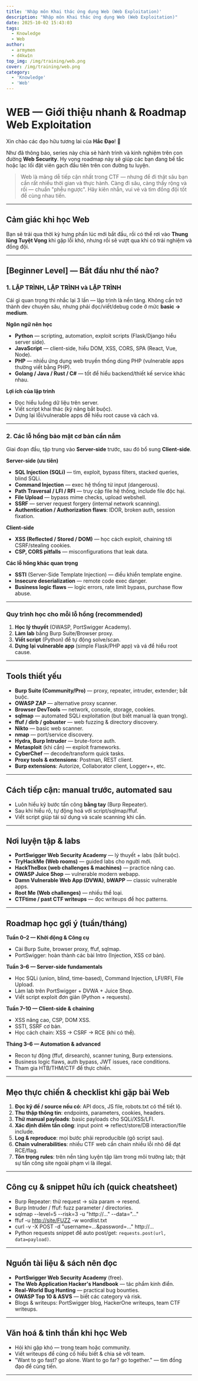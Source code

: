```yaml
---
title: 'Nhập môn Khai thác ứng dụng Web (Web Exploitation)'
description: "Nhập môn Khai thác ứng dụng Web (Web Exploitation)"
date: 2025-10-02 15:43:03
tags:
  - Knowledge
  - Web
author:
  - armymen
  - d4kw1n
top_img: /img/training/web.png
cover: /img/training/web.png
category: 
  - 'Knowledge'
  - 'Web'
---
```


# WEB — Giới thiệu nhanh & Roadmap Web Exploitation

Xin chào các đạo hữu tương lai của **Hắc Đạo**! 👋

Như đã thông báo, series này chia sẻ hành trình và kinh nghiệm trên con đường **Web Security**. Hy vọng roadmap này sẽ giúp các bạn đang bế tắc hoặc lạc lối đặt viên gạch đầu tiên trên con đường tu luyện.

> Web là mảng dễ tiếp cận nhất trong CTF — nhưng để đi thật sâu bạn cần rất nhiều thời gian và thực hành. Càng đi sâu, càng thấy rộng và rối — chuẩn "phễu ngược". Hãy kiên nhẫn, vui vẻ và tìm đồng đội tốt để cùng nhau tiến.

---

## Cảm giác khi học Web

Bạn sẽ trải qua thời kỳ hưng phấn lúc mới bắt đầu, rồi có thể rơi vào **Thung lũng Tuyệt Vọng** khi gặp lỗi khó, nhưng rồi sẽ vượt qua khi có trải nghiệm và đồng đội.

---

## [Beginner Level] — Bắt đầu như thế nào?

### 1. LẬP TRÌNH, LẬP TRÌNH và LẬP TRÌNH

Cái gì quan trọng thì nhắc lại 3 lần — lập trình là nền tảng. Không cần trở thành dev chuyên sâu, nhưng phải đọc/viết/debug code ở mức **basic → medium**.

**Ngôn ngữ nên học**

* **Python** — scripting, automation, exploit scripts (Flask/Django hiểu server side).
* **JavaScript** — client-side, hiểu DOM, XSS, CORS, SPA (React, Vue, Node).
* **PHP** — nhiều ứng dụng web truyền thống dùng PHP (vulnerable apps thường viết bằng PHP).
* **Golang / Java / Rust / C#** — tốt để hiểu backend/thiết kế service khác nhau.

**Lợi ích của lập trình**

* Đọc hiểu luồng dữ liệu trên server.
* Viết script khai thác (kỹ năng bắt buộc).
* Dựng lại lỗi/vulnerable apps để hiểu root cause và cách vá.

---

### 2. Các lỗ hổng bảo mật cơ bản cần nắm

Giai đoạn đầu, tập trung vào **Server-side** trước, sau đó bổ sung **Client-side**.

**Server-side (ưu tiên)**

* **SQL Injection (SQLi)** — tìm, exploit, bypass filters, stacked queries, blind SQLi.
* **Command Injection** — exec hệ thống từ input (dangerous).
* **Path Traversal / LFI / RFI** — truy cập file hệ thống, include file độc hại.
* **File Upload** — bypass mime checks, upload webshell.
* **SSRF** — server request forgery (internal network scanning).
* **Authentication / Authorization flaws**: IDOR, broken auth, session fixation.

**Client-side**

* **XSS (Reflected / Stored / DOM)** — học cách exploit, chaining tới CSRF/stealing cookies.
* **CSP, CORS pitfalls** — misconfigurations that leak data.

**Các lỗ hổng khác quan trọng**

* **SSTI** (Server-Side Template Injection) — điều khiển template engine.
* **Insecure deserialization** — remote code exec danger.
* **Business logic flaws** — logic errors, rate limit bypass, purchase flow abuse.

---

### Quy trình học cho mỗi lỗ hổng (recommended)

1. **Học lý thuyết** (OWASP, PortSwigger Academy).
2. **Làm lab** bằng Burp Suite/Browser proxy.
3. **Viết script** (Python) để tự động solve/scan.
4. **Dựng lại vulnerable app** (simple Flask/PHP app) và vá để hiểu root cause.

---

## Tools thiết yếu

* **Burp Suite (Community/Pro)** — proxy, repeater, intruder, extender; bắt buộc.
* **OWASP ZAP** — alternative proxy scanner.
* **Browser DevTools** — network, console, storage, cookies.
* **sqlmap** — automated SQLi exploitation (but biết manual là quan trọng).
* **ffuf / dirb / gobuster** — web fuzzing & directory discovery.
* **Nikto** — basic web scanner.
* **nmap** — port/service discovery.
* **Hydra, Burp Intruder** — brute-force auth.
* **Metasploit** (khi cần) — exploit frameworks.
* **CyberChef** — decode/transform quick tasks.
* **Proxy tools & extensions**: Postman, REST client.
* **Burp extensions**: Autorize, Collaborator client, Logger++, etc.

---

## Cách tiếp cận: manual trước, automated sau

* Luôn hiểu kỹ bước tấn công **bằng tay** (Burp Repeater).
* Sau khi hiểu rõ, tự động hoá với script/sqlmap/ffuf.
* Viết script giúp tái sử dụng và scale scanning khi cần.

---

## Nơi luyện tập & labs

* **PortSwigger Web Security Academy** — lý thuyết + labs (bắt buộc).
* **TryHackMe (Web rooms)** — guided labs cho người mới.
* **HackTheBox (web challenges & machines)** — practice nâng cao.
* **OWASP Juice Shop** — vulnerable modern webapp.
* **Damn Vulnerable Web App (DVWA)**, **bWAPP** — classic vulnerable apps.
* **Root Me (Web challenges)** — nhiều thể loại.
* **CTFtime / past CTF writeups** — đọc writeups để học patterns.

---

## Roadmap học gợi ý (tuần/tháng)

**Tuần 0–2 — Khởi động & Công cụ**

* Cài Burp Suite, browser proxy, ffuf, sqlmap.
* PortSwigger: hoàn thành các bài Intro (Injection, XSS cơ bản).

**Tuần 3–6 — Server-side fundamentals**

* Học SQLi (union, blind, time-based), Command Injection, LFI/RFI, File Upload.
* Làm lab trên PortSwigger + DVWA + Juice Shop.
* Viết script exploit đơn giản (Python + requests).

**Tuần 7–10 — Client-side & chaining**

* XSS nâng cao, CSP, DOM XSS.
* SSTI, SSRF cơ bản.
* Học cách chain: XSS → CSRF → RCE (khi có thể).

**Tháng 3–6 — Automation & advanced**

* Recon tự động (ffuf, dirsearch), scanner tuning, Burp extensions.
* Business logic flaws, auth bypass, JWT issues, race conditions.
* Tham gia HTB/THM/CTF để thực chiến.

---

## Mẹo thực chiến & checklist khi gặp bài Web

1. **Đọc kỹ đề / source nếu có**: API docs, JS file, robots.txt có thể tiết lộ.
2. **Thu thập thông tin**: endpoints, parameters, cookies, headers.
3. **Thử manual payloads**: basic payloads cho SQLi/XSS/LFI.
4. **Xác định điểm tấn công**: input point => reflect/store/DB interaction/file include.
5. **Log & reproduce**: mọi bước phải reproducible (gõ script sau).
6. **Chain vulnerabilities**: nhiều CTF web cần chain nhiều lỗi nhỏ để đạt RCE/flag.
7. **Tôn trọng rules**: trên nền tảng luyện tập làm trong môi trường lab; thật sự tấn công site ngoài phạm vi là illegal.

---

## Công cụ & snippet hữu ích (quick cheatsheet)

* Burp Repeater: thử request → sửa param → resend.
* Burp Intruder / ffuf: fuzz parameter / directories.
* sqlmap --level=5 --risk=3 -u "http://..." --data="..."
* ffuf -u [http://site/FUZZ](http://site/FUZZ) -w wordlist.txt
* curl -v -X POST -d "username=...&password=..." http://...
* Python requests snippet để auto post/get: `requests.post(url, data=payload)`.

---

## Nguồn tài liệu & sách nên đọc

* **PortSwigger Web Security Academy** (free).
* **The Web Application Hacker's Handbook** — tác phẩm kinh điển.
* **Real-World Bug Hunting** — practical bug bounties.
* **OWASP Top 10 & ASVS** — biết các category và risk.
* Blogs & writeups: PortSwigger blog, HackerOne writeups, team CTF writeups.

---

## Văn hoá & tinh thần khi học Web

* Hỏi khi gặp khó — trong team hoặc community.
* Viết writeups để củng cố hiểu biết & chia sẻ với team.
* "Want to go fast? go alone. Want to go far? go together." — tìm đồng đạo để cùng tiến.

---
